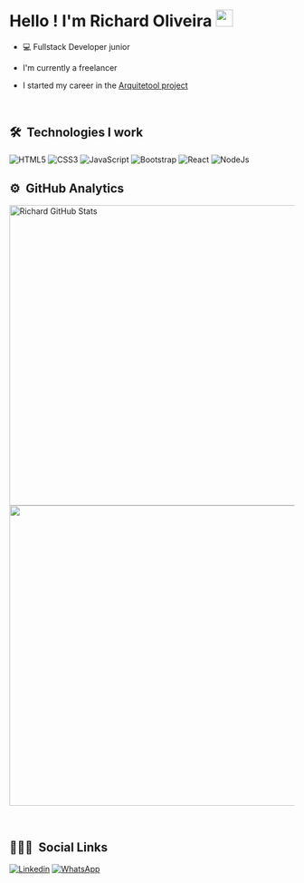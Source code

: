 <h1>Hello ! I'm Richard Oliveira <img src="https://github.com/kaueMarques/kaueMarques/blob/master/hi.gif" width="30px"></h1>

- 💻 Fullstack Developer junior

- I'm currently a freelancer

- I started my career in the [Arquitetool project](arquitetool.com.br)

<br>

## 🛠 &nbsp;Technologies I work

<div style="display: inline-block">
<img align="center" alt="HTML5" src="https://img.shields.io/badge/HTML5-E34F26?style=for-the-badge&logo=html5&logoColor=white">
<img align="center" alt="CSS3" src="https://img.shields.io/badge/CSS3-1572B6?style=for-the-badge&logo=css3&logoColor=white">
<img align="center" alt="JavaScript" src="https://img.shields.io/badge/JavaScript-F7DF1E?style=for-the-badge&logo=javascript&logoColor=black">
<img align="center" alt="Bootstrap" src="https://img.shields.io/badge/Bootstrap-563D7C?style=for-the-badge&logo=bootstrap&logoColor=white">
<img align="center" alt="React" src="https://img.shields.io/badge/React-20232A?style=for-the-badge&logo=react&logoColor=61DAFB">
<img align="center" alt="NodeJs" src="https://img.shields.io/badge/Node.js-43853D?style=for-the-badge&logo=node.js&logoColor=white">
</div>

<br>

## ⚙ &nbsp;GitHub Analytics

<p align="left">
<img width="530em" alt="Richard GitHub Stats" src="https://github-readme-stats.vercel.app/api?username=RihOliver&show_icons=true&theme=tokyonight" />
<img width="530em" src="https://github-readme-stats.vercel.app/api/top-langs/?username=RihOliver&layout=compact&theme=tokyonight">
</p>

<br>

## 👤🙍‍♂️ &nbsp;Social Links


[![Linkedin](https://img.shields.io/badge/LinkedIn-0077B5?style=for-the-badge&logo=linkedin&logoColor=white)](https://www.linkedin.com/in/richard-oliveira-5472b5226/)
[![WhatsApp](https://img.shields.io/badge/WhatsApp-25D366?style=for-the-badge&logo=whatsapp&logoColor=white)](https://wa.me/5511966804912)




